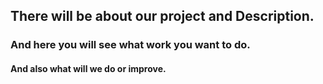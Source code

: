 ## There will be about our project and Description.

### And here you will see what work you want to do.

#### And also what will we do or improve.
